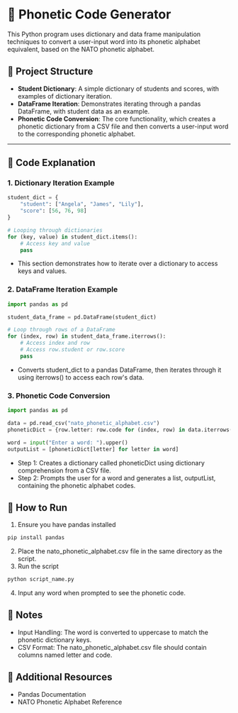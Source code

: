 # 📘 Phonetic Code Generator

This Python program uses dictionary and data frame manipulation techniques to convert a user-input word into its phonetic alphabet equivalent, based on the NATO phonetic alphabet.

## 📂 Project Structure

- **Student Dictionary**: A simple dictionary of students and scores, with examples of dictionary iteration.
- **DataFrame Iteration**: Demonstrates iterating through a pandas DataFrame, with student data as an example.
- **Phonetic Code Conversion**: The core functionality, which creates a phonetic dictionary from a CSV file and then converts a user-input word to the corresponding phonetic alphabet.

---

## 🔧 Code Explanation

### 1. Dictionary Iteration Example
```python
student_dict = {
    "student": ["Angela", "James", "Lily"], 
    "score": [56, 76, 98]
}

# Looping through dictionaries
for (key, value) in student_dict.items():
    # Access key and value
    pass
```
- This section demonstrates how to iterate over a dictionary to access keys and values.

### 2. DataFrame Iteration Example
```python
import pandas as pd

student_data_frame = pd.DataFrame(student_dict)

# Loop through rows of a DataFrame
for (index, row) in student_data_frame.iterrows():
    # Access index and row
    # Access row.student or row.score
    pass
```
- Converts student_dict to a pandas DataFrame, then iterates through it using iterrows() to access each row's data.

### 3. Phonetic Code Conversion
```python
import pandas as pd

data = pd.read_csv("nato_phonetic_alphabet.csv")
phoneticDict = {row.letter: row.code for (index, row) in data.iterrows()}

word = input("Enter a word: ").upper()
outputList = [phoneticDict[letter] for letter in word]
```
- Step 1: Creates a dictionary called phoneticDict using dictionary comprehension from a CSV file.
- Step 2: Prompts the user for a word and generates a list, outputList, containing the phonetic alphabet codes.


## 🚀 How to Run
1. Ensure you have pandas installed
```bash
pip install pandas
```
2. Place the nato_phonetic_alphabet.csv file in the same directory as the script.
3. Run the script
```bash
python script_name.py
```
4. Input any word when prompted to see the phonetic code.

## 📝 Notes
- Input Handling: The word is converted to uppercase to match the phonetic dictionary keys.
- CSV Format: The nato_phonetic_alphabet.csv file should contain columns named letter and code.

## 🔗 Additional Resources
- Pandas Documentation
- NATO Phonetic Alphabet Reference

